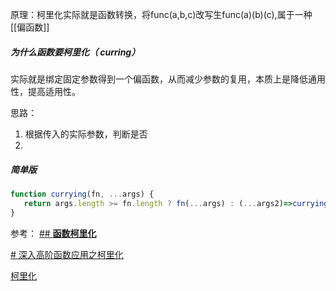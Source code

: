 原理：柯里化实际就是函数转换，将func(a,b,c)改写生func(a)(b)(c),属于一种[[偏函数]]

##### 为什么函数要柯里化（ curring）
实际就是绑定固定参数得到一个偏函数，从而减少参数的复用，本质上是降低通用性，提高适用性。



思路：
1. 根据传入的实际参数，判断是否
2. 

##### 简单版
```js
function currying(fn, ...args) {
   return args.length >= fn.length ? fn(...args) : (...args2)=>currying(fn, ...args, ...args2);
}
```





















参考：
[## **函数柯里化**](https://github.com/ConardLi/awesome-coding-js/blob/master/JavaScript/%E5%87%BD%E6%95%B0%E6%9F%AF%E9%87%8C%E5%8C%96.md)

[# 深入高阶函数应用之柯里化](https://muyiy.cn/blog/6/6.2.html)

[柯里化](https://zh.javascript.info/currying-partials)
